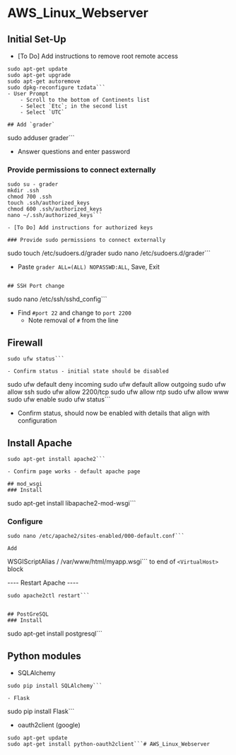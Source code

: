 # AWS_Linux_Webserver

## Initial Set-Up
- [To Do] Add instructions to remove root remote access
```
sudo apt-get update
sudo apt-get upgrade
sudo apt-get autoremove
sudo dpkg-reconfigure tzdata```
- User Prompt
	- Scroll to the bottom of Continents list
	- Select `Etc`; in the second list
	- Select `UTC`

## Add `grader`
```
sudo adduser grader```

- Answer questions and enter password

### Provide permissions to connect externally
```
sudo su - grader
mkdir .ssh
chmod 700 .ssh
touch .ssh/authorized_keys
chmod 600 .ssh/authorized_keys
nano ~/.ssh/authorized_keys```

- [To Do] Add instructions for authorized keys

### Provide sudo permissions to connect externally
```
sudo touch /etc/sudoers.d/grader
sudo nano /etc/sudoers.d/grader```
- Paste `grader ALL=(ALL) NOPASSWD:ALL`, Save, Exit
```

## SSH Port change
```
sudo nano /etc/ssh/sshd_config```
- Find `#port 22` and change to `port 2200`
	- Note removal of `#` from the line

## Firewall
```
sudo ufw status```

- Confirm status - initial state should be disabled

```
sudo ufw default deny incoming
sudo ufw default allow outgoing
sudo ufw allow ssh
sudo ufw allow 2200/tcp
sudo ufw allow ntp
sudo ufw allow www
sudo ufw enable
sudo ufw status```
- Confirm status, should now be enabled with details that align with configuration


## Install Apache
```
sudo apt-get install apache2```

- Confirm page works - default apache page

## mod_wsgi
### Install 
```
sudo apt-get install libapache2-mod-wsgi```

### Configure
```
sudo nano /etc/apache2/sites-enabled/000-default.conf```

Add 
```
WSGIScriptAlias / /var/www/html/myapp.wsgi```
to end of `<VirtualHost>` block

---- Restart Apache ----
```
sudo apache2ctl restart```


## PostGreSQL
### Install
```
sudo apt-get install postgresql```


## Python modules
- SQLAlchemy
```
sudo pip install SQLAlchemy```

- Flask
```
sudo pip install Flask```

- oauth2client (google)
```
sudo apt-get update
sudo apt-get install python-oauth2client```# AWS_Linux_Webserver
